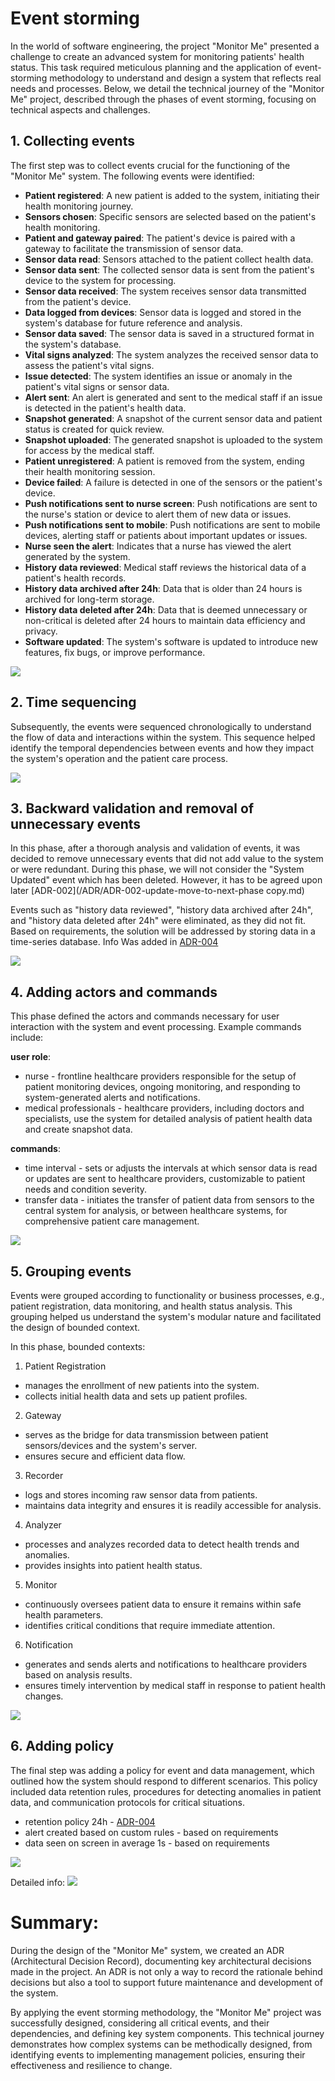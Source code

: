 # Event storming
In the world of software engineering, the project "Monitor Me" presented a challenge to create an advanced system for monitoring patients' health status. This task required meticulous planning and the application of event-storming methodology to understand and design a system that reflects real needs and processes. Below, we detail the technical journey of the "Monitor Me" project, described through the phases of event storming, focusing on technical aspects and challenges.

## 1. Collecting events
The first step was to collect events crucial for the functioning of the "Monitor Me" system. The following events were identified:

- **Patient registered**: A new patient is added to the system, initiating their health monitoring journey.
- **Sensors chosen**: Specific sensors are selected based on the patient's health monitoring.
- **Patient and gateway paired**: The patient's device is paired with a gateway to facilitate the transmission of sensor data.
- **Sensor data read**: Sensors attached to the patient collect health data.
- **Sensor data sent**: The collected sensor data is sent from the patient's device to the system for processing.
- **Sensor data received**: The system receives sensor data transmitted from the patient's device.
- **Data logged from devices**: Sensor data is logged and stored in the system's database for future reference and analysis.
- **Sensor data saved**: The sensor data is saved in a structured format in the system's database.
- **Vital signs analyzed**: The system analyzes the received sensor data to assess the patient's vital signs.
- **Issue detected**: The system identifies an issue or anomaly in the patient's vital signs or sensor data.
- **Alert sent**: An alert is generated and sent to the medical staff if an issue is detected in the patient's health data.
- **Snapshot generated**: A snapshot of the current sensor data and patient status is created for quick review.
- **Snapshot uploaded**: The generated snapshot is uploaded to the system for access by the medical staff.
- **Patient unregistered**: A patient is removed from the system, ending their health monitoring session.
- **Device failed**: A failure is detected in one of the sensors or the patient's device.
- **Push notifications sent to nurse screen**: Push notifications are sent to the nurse's station or device to alert them of new data or issues.
- **Push notifications sent to mobile**: Push notifications are sent to mobile devices, alerting staff or patients about important updates or issues.
- **Nurse seen the alert**: Indicates that a nurse has viewed the alert generated by the system.
- **History data reviewed**: Medical staff reviews the historical data of a patient's health records.
- **History data archived after 24h**: Data that is older than 24 hours is archived for long-term storage.
- **History data deleted after 24h**: Data that is deemed unnecessary or non-critical is deleted after 24 hours to maintain data efficiency and privacy.
- **Software updated**: The system's software is updated to introduce new features, fix bugs, or improve performance.


<img src="images/1.png" />

## 2. Time sequencing
Subsequently, the events were sequenced chronologically to understand the flow of data and interactions within the system. This sequence helped identify the temporal dependencies between events and how they impact the system's operation and the patient care process.

<img src="images/2.png" />

## 3. Backward validation and removal of unnecessary events
In this phase, after a thorough analysis and validation of events, it was decided to remove unnecessary events that did not add value to the system or were redundant.
During this phase, we will not consider the "System Updated" event which has been deleted. However, it has to be agreed upon later [ADR-002](/ADR/ADR-002-update-move-to-next-phase copy.md)

Events such as "history data reviewed", "history data archived after 24h", and "history data deleted after 24h" were eliminated, as they did not fit. Based on requirements, the solution will be addressed by storing data in a time-series database. Info Was added in [ADR-004](/ADR/ADR-004-data-retention-policy.md)

<img src="images/3.png" />

## 4. Adding actors and commands
This phase defined the actors and commands necessary for user interaction with the system and event processing. Example commands include:


**user role**:
- nurse - frontline healthcare providers responsible for the setup of patient monitoring devices, ongoing monitoring, and responding to system-generated alerts and notifications.
- medical professionals - healthcare providers, including doctors and specialists, use the system for detailed analysis of patient health data and create snapshot data.

**commands**:
- time interval - sets or adjusts the intervals at which sensor data is read or updates are sent to healthcare providers, customizable to patient needs and condition severity.
- transfer data - initiates the transfer of patient data from sensors to the central system for analysis, or between healthcare systems, for comprehensive patient care management.

<img src="images/4.png" />

## 5. Grouping events
Events were grouped according to functionality or business processes, e.g., patient registration, data monitoring, and health status analysis. This grouping helped us understand the system's modular nature and facilitated the design of bounded context.

In this phase, bounded contexts:
1. Patient Registration
- manages the enrollment of new patients into the system.
- collects initial health data and sets up patient profiles.

2. Gateway
- serves as the bridge for data transmission between patient sensors/devices and the system's server.
- ensures secure and efficient data flow.

3. Recorder
- logs and stores incoming raw sensor data from patients.
- maintains data integrity and ensures it is readily accessible for analysis.

4. Analyzer
- processes and analyzes recorded data to detect health trends and anomalies.
- provides insights into patient health status.

5. Monitor
- continuously oversees patient data to ensure it remains within safe health parameters.
- identifies critical conditions that require immediate attention.

6. Notification
- generates and sends alerts and notifications to healthcare providers based on analysis results.
- ensures timely intervention by medical staff in response to patient health changes.

<img src="images/5.png" />

## 6. Adding policy
The final step was adding a policy for event and data management, which outlined how the system should respond to different scenarios. This policy included data retention rules, procedures for detecting anomalies in patient data, and communication protocols for critical situations.
- retention policy 24h - [ADR-004](/ADR/ADR-004-data-retention-policy.md) 
- alert created based on custom rules - based on requirements 
- data seen on screen in average 1s - based on requirements
<img src="6.png" />

Detailed info:
<img src="images/6.1.png" />

# Summary:

During the design of the "Monitor Me" system, we created an ADR (Architectural Decision Record), documenting key architectural decisions made in the project. An ADR is not only a way to record the rationale behind decisions but also a tool to support future maintenance and development of the system.

By applying the event storming methodology, the "Monitor Me" project was successfully designed, considering all critical events, and their dependencies, and defining key system components. This technical journey demonstrates how complex systems can be methodically designed, from identifying events to implementing management policies, ensuring their effectiveness and resilience to change.
